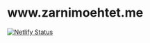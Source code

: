 <h1>www.zarnimoehtet.me</h1>

[![Netlify Status](https://api.netlify.com/api/v1/badges/0b7dacce-4eec-475e-a5d4-8d192321e624/deploy-status)](https://app.netlify.com/sites/zarnimoehtet/deploys)
